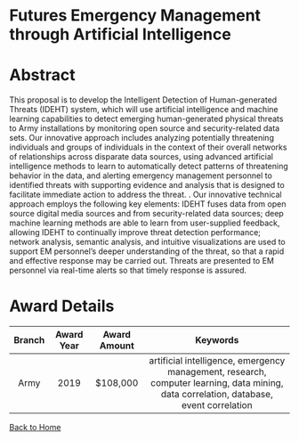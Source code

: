 
Futures Emergency Management through Artificial Intelligence
============================================================

# Abstract


This proposal is to develop the Intelligent Detection of Human-generated Threats (IDEHT) system, which will use artificial intelligence and machine learning capabilities to detect emerging human-generated physical threats to Army installations by monitoring open source and security-related data sets. Our innovative approach includes analyzing potentially threatening individuals and groups of individuals in the context of their overall networks of relationships across disparate data sources, using advanced artificial intelligence methods to learn to automatically detect patterns of threatening behavior in the data, and alerting emergency management personnel to identified threats with supporting evidence and analysis that is designed to facilitate immediate action to address the threat. . Our innovative technical approach employs the following key elements: IDEHT fuses data from open source digital media sources and from security-related data sources; deep machine learning methods are able to learn from user-supplied feedback, allowing IDEHT to continually improve threat detection performance; network analysis, semantic analysis, and intuitive visualizations are used to support EM personnel’s deeper understanding of the threat, so that a rapid and effective response may be carried out. Threats are presented to EM personnel via real-time alerts so that timely response is assured.  

# Award Details

|Branch|Award Year|Award Amount|Keywords|
| :---: | :---: | :---: | :---: |
|Army|2019|$108,000|artificial intelligence, emergency management, research, computer learning, data mining, data correlation, database, event correlation|
  
  


[Back to Home](https://github.com/chrischow/dod_sbir_awards#1036)
